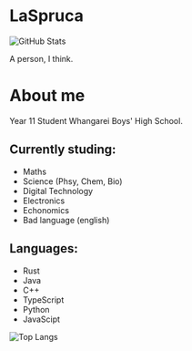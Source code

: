 # LaSpruca
![GitHub Stats](https://github-readme-stats.vercel.app/api?username=laspruca&show_icons=true)

A person, I think.

# About me
Year 11 Student Whangarei Boys' High School.
## Currently studing:
- Maths
- Science (Phsy, Chem, Bio)
- Digital Technology
- Electronics
- Echonomics
- Bad language (english)
## Languages:
- Rust
- Java
- C++
- TypeScript
- Python
- JavaScipt


![Top Langs](https://github-readme-stats.vercel.app/api/top-langs/?username=laspruca&langs_count=10&layout=compact)
